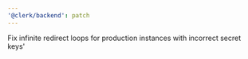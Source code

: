 ```yaml
---
'@clerk/backend': patch
---
```


Fix infinite redirect loops for production instances with incorrect secret keys'
